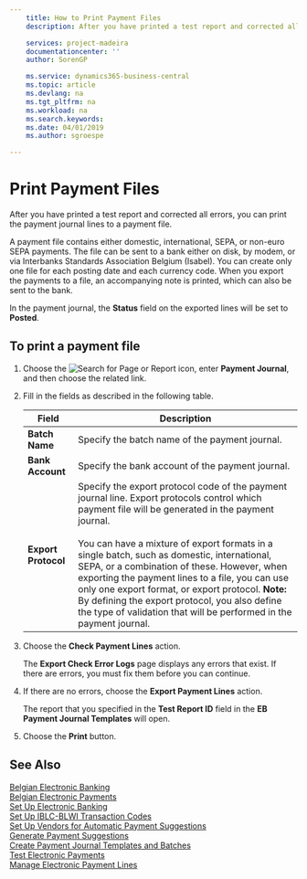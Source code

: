 ```yaml
---
    title: How to Print Payment Files
    description: After you have printed a test report and corrected all errors, you can print the payment journal lines to a payment file.

    services: project-madeira 
    documentationcenter: ''
    author: SorenGP

    ms.service: dynamics365-business-central
    ms.topic: article
    ms.devlang: na
    ms.tgt_pltfrm: na
    ms.workload: na
    ms.search.keywords:
    ms.date: 04/01/2019
    ms.author: sgroespe

---
```

# Print Payment Files
After you have printed a test report and corrected all errors, you can print the payment journal lines to a payment file.  

A payment file contains either domestic, international, SEPA, or non-euro SEPA payments. The file can be sent to a bank either on disk, by modem, or via Interbanks Standards Association Belgium (Isabel). You can create only one file for each posting date and each currency code. When you export the payments to a file, an accompanying note is printed, which can also be sent to the bank.  

In the payment journal, the **Status** field on the exported lines will be set to **Posted**.  

## To print a payment file  

1.  Choose the ![Search for Page or Report](../../media/ui-search/search_small.png "Search for Page or Report icon") icon, enter **Payment Journal**, and then choose the related link.  
2.  Fill in the fields as described in the following table.  

    |Field|Description|  
    |---------------------------------|---------------------------------------|  
    |**Batch Name**|Specify the batch name of the payment journal.|  
    |**Bank Account**|Specify the bank account of the payment journal.|  
    |**Export Protocol**|Specify the export protocol code of the payment journal line. Export protocols control which payment file will be generated in the payment journal.<br /><br /> You can have a mixture of export formats in a single batch, such as domestic, international, SEPA, or a combination of these. However, when exporting the payment lines to a file, you can use only one export format, or export protocol. **Note:**  By defining the export protocol, you also define the type of validation that will be performed in the payment journal.|  

3.  Choose the **Check Payment Lines** action.

    The **Export Check Error Logs** page displays any errors that exist. If there are errors, you must fix them before you can continue.

4. If there are no errors, choose the **Export Payment Lines** action.  

    The report that you specified in the **Test Report ID** field in the **EB Payment Journal Templates** will open.  

5.  Choose the **Print** button.  

## See Also  
 [Belgian Electronic Banking](belgian-electronic-banking.md)   
 [Belgian Electronic Payments](belgian-electronic-payments.md)   
 [Set Up Electronic Banking](how-to-set-up-electronic-banking.md)   
 [Set Up IBLC-BLWI Transaction Codes](how-to-set-up-iblc-blwi-transaction-codes.md)   
 [Set Up Vendors for Automatic Payment Suggestions](how-to-set-up-vendors-for-automatic-payment-suggestions.md)   
 [Generate Payment Suggestions](how-to-generate-payment-suggestions.md)   
 [Create Payment Journal Templates and Batches](how-to-create-payment-journal-templates-and-batches.md)   
 [Test Electronic Payments](how-to-test-electronic-payments.md)   
 [Manage Electronic Payment Lines](how-to-manage-electronic-payment-lines.md)
